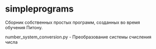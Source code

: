 # simpleprograms

Сборник собственных простых программ, созданных во время обучения Питону.

number_system_conversion.py - Преобразование системы счисления числа
